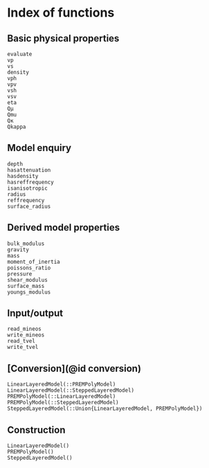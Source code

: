 # Index of functions

## Basic physical properties
```@docs
evaluate
vp
vs
density
vph
vpv
vsh
vsv
eta
Qμ
Qmu
Qκ
Qkappa
```

## Model enquiry
```@docs
depth
hasattenuation
hasdensity
hasreffrequency
isanisotropic
radius
reffrequency
surface_radius
```

## Derived model properties
```@docs
bulk_modulus
gravity
mass
moment_of_inertia
poissons_ratio
pressure
shear_modulus
surface_mass
youngs_modulus
```

## Input/output
```@docs
read_mineos
write_mineos
read_tvel
write_tvel
```

## [Conversion](@id conversion)
```@docs
LinearLayeredModel(::PREMPolyModel)
LinearLayeredModel(::SteppedLayeredModel)
PREMPolyModel(::LinearLayeredModel)
PREMPolyModel(::SteppedLayeredModel)
SteppedLayeredModel(::Union{LinearLayeredModel, PREMPolyModel})
```

## Construction
```@docs
LinearLayeredModel()
PREMPolyModel()
SteppedLayeredModel()
```